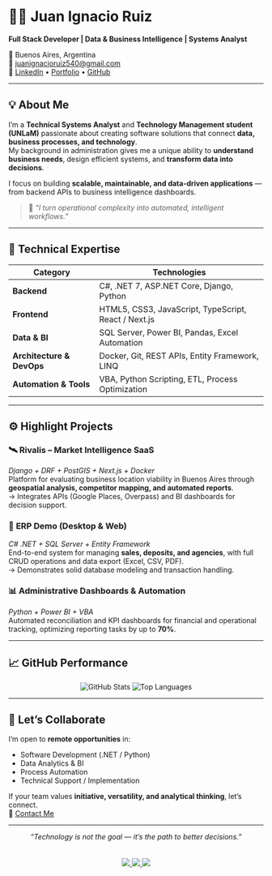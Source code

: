 # 👨‍💻 Juan Ignacio Ruiz  
**Full Stack Developer | Data & Business Intelligence | Systems Analyst**

📍 Buenos Aires, Argentina  
📧 [juanignacioruiz540@gmail.com](mailto:juanignacioruiz540@gmail.com)  
🔗 [LinkedIn](https://linkedin.com/in/juan-ignacio-ruiz) • [Portfolio](https://jiruiz.pythonanywhere.com) • [GitHub](https://github.com/juanignacioruiz)

---

## 💡 About Me

I’m a **Technical Systems Analyst** and **Technology Management student (UNLaM)** passionate about creating software solutions that connect **data, business processes, and technology**.  
My background in administration gives me a unique ability to **understand business needs**, design efficient systems, and **transform data into decisions**.

I focus on building **scalable, maintainable, and data-driven applications** — from backend APIs to business intelligence dashboards.

> 💬 *“I turn operational complexity into automated, intelligent workflows.”*

---

## 🧩 Technical Expertise

| Category | Technologies |
|-----------|---------------|
| **Backend** | C#, .NET 7, ASP.NET Core, Django, Python |
| **Frontend** | HTML5, CSS3, JavaScript, TypeScript, React / Next.js |
| **Data & BI** | SQL Server, Power BI, Pandas, Excel Automation |
| **Architecture & DevOps** | Docker, Git, REST APIs, Entity Framework, LINQ |
| **Automation & Tools** | VBA, Python Scripting, ETL, Process Optimization |

---

## ⚙️ Highlight Projects

### 🛰️ **Rivalis** – Market Intelligence SaaS  
*Django + DRF + PostGIS + Next.js + Docker*  
Platform for evaluating business location viability in Buenos Aires through **geospatial analysis, competitor mapping, and automated reports**.  
→ Integrates APIs (Google Places, Overpass) and BI dashboards for decision support.

### 💼 **ERP Demo (Desktop & Web)**  
*C# .NET + SQL Server + Entity Framework*  
End-to-end system for managing **sales, deposits, and agencies**, with full CRUD operations and data export (Excel, CSV, PDF).  
→ Demonstrates solid database modeling and transaction handling.

### 📊 **Administrative Dashboards & Automation**  
*Python + Power BI + VBA*  
Automated reconciliation and KPI dashboards for financial and operational tracking, optimizing reporting tasks by up to **70%**.  

---

## 📈 GitHub Performance

<div align="center">

![GitHub Stats](https://github-readme-stats.vercel.app/api?username=juanignacioruiz&show_icons=true&theme=transparent&hide_border=true&title_color=0A66C2&text_color=333&icon_color=0A66C2)
![Top Languages](https://github-readme-stats.vercel.app/api/top-langs/?username=juanignacioruiz&layout=compact&theme=transparent&hide_border=true&title_color=0A66C2&text_color=333)

</div>

---

## 🤝 Let’s Collaborate

I’m open to **remote opportunities** in:
- Software Development (.NET / Python)
- Data Analytics & BI
- Process Automation
- Technical Support / Implementation

If your team values **initiative, versatility, and analytical thinking**, let’s connect.  
📩 [Contact Me](mailto:juanignacioruiz540@gmail.com)

---

<div align="center">

_“Technology is not the goal — it’s the path to better decisions.”_  
<br><br>
<a href="https://linkedin.com/in/juan-ignacio-ruiz">
<img src="https://img.shields.io/badge/LinkedIn-0A66C2?style=for-the-badge&logo=linkedin&logoColor=white" />
</a>
<a href="mailto:juanignacioruiz540@gmail.com">
<img src="https://img.shields.io/badge/Email-333333?style=for-the-badge&logo=gmail&logoColor=white" />
</a>
<a href="https://jiruiz.pythonanywhere.com">
<img src="https://img.shields.io/badge/Portfolio-000000?style=for-the-badge&logo=vercel&logoColor=white" />
</a>

</div>
